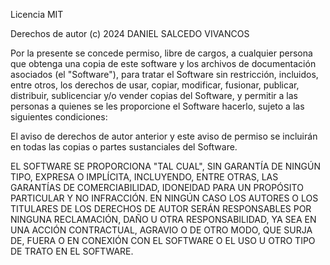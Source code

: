 Licencia MIT

Derechos de autor (c) 2024 DANIEL SALCEDO VIVANCOS

Por la presente se concede permiso, libre de cargos, a cualquier persona que obtenga una copia
de este software y los archivos de documentación asociados (el "Software"), para tratar
el Software sin restricción, incluidos, entre otros, los derechos de
usar, copiar, modificar, fusionar, publicar, distribuir, sublicenciar y/o vender
copias del Software, y permitir a las personas a quienes se les proporcione el Software
hacerlo, sujeto a las siguientes condiciones:

El aviso de derechos de autor anterior y este aviso de permiso se incluirán en todas
las copias o partes sustanciales del Software.

EL SOFTWARE SE PROPORCIONA "TAL CUAL", SIN GARANTÍA DE NINGÚN TIPO, EXPRESA O
IMPLÍCITA, INCLUYENDO, ENTRE OTRAS, LAS GARANTÍAS DE COMERCIABILIDAD,
IDONEIDAD PARA UN PROPÓSITO PARTICULAR Y NO INFRACCIÓN. EN NINGÚN CASO LOS
AUTORES O LOS TITULARES DE LOS DERECHOS DE AUTOR SERÁN RESPONSABLES POR NINGUNA RECLAMACIÓN, DAÑO U OTRA
RESPONSABILIDAD, YA SEA EN UNA ACCIÓN CONTRACTUAL, AGRAVIO O DE OTRO MODO, QUE SURJA DE,
FUERA O EN CONEXIÓN CON EL SOFTWARE O EL USO U OTRO TIPO DE TRATO EN EL
SOFTWARE.
